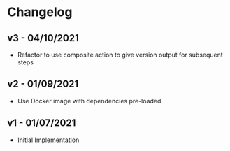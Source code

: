 # Changelog

## v3 - 04/10/2021

- Refactor to use composite action to give version output for subsequent steps

## v2 - 01/09/2021

- Use Docker image with dependencies pre-loaded

## v1 - 01/07/2021

- Initial Implementation
